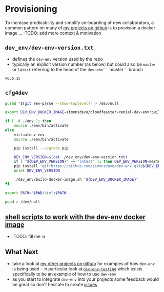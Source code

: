 # Provisioning

To increase predicability and simplify on-boarding of new
collaborators, a common pattern on many of
[my projects on github](https://github.com/simonsdave)
is to provision a docker image ... :TODO: add more context & motivation

## ```dev_env/dev-env-version.txt```

* defines the ```dev-env``` version used by the repo
* typically an explicit version number (as below) but could also
be ```master``` or ```latest``` referring to the head of the ```dev-env`` ```master``` branch

```
v0.5.15
```

## ```cfg4dev```

```bash
pushd "$(git rev-parse --show-toplevel)" > /dev/null

export DEV_ENV_DOCKER_IMAGE=simonsdave/cloudfeaster-xenial-dev-env:build

if [ -d ./env ]; then
    source ./env/bin/activate
else
    virtualenv env
    source ./env/bin/activate

    pip install --upgrade pip

    DEV_ENV_VERSION=$(cat ./dev_env/dev-env-version.txt)
    if [ "${DEV_ENV_VERSION}" == "latest" ]; then DEV_ENV_VERSION=master; fi
    pip install "git+https://github.com/simonsdave/dev-env.git@${DEV_ENV_VERSION}"
    unset DEV_ENV_VERSION

    ./dev_env/build-docker-image.sh "${DEV_ENV_DOCKER_IMAGE}"
fi

export PATH="$PWD/bin":$PATH

popd > /dev/null
```

## [shell scripts to work with the dev-env docker image](https://github.com/simonsdave/dev-env/tree/master/bin)

* :TODO: fill me in

## What Next

* take a look at [my other projects on github](https://github.com/simonsdave)
for examples of how ```dev-env``` is being used - in particular look at [```dev-env-testing```](https://github.com/simonsdave/dev-env-testing)
which exists specifically to be an example of how to use ```dev-env```
* as you start to integrate ```dev-env``` into your projects
some feedback would be great so don't hesitate to create [issues](../../../issues)
